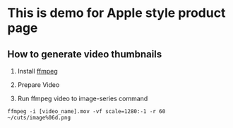 # This is demo for Apple style product page

## How to generate video thumbnails

1. Install [ffmpeg](https://www.ffmpeg.org/)

2. Prepare Video

3. Run ffmpeg video to image-series command

`ffmpeg -i [video_name].mov -vf scale=1280:-1 -r 60 ~/cuts/image%06d.png`
